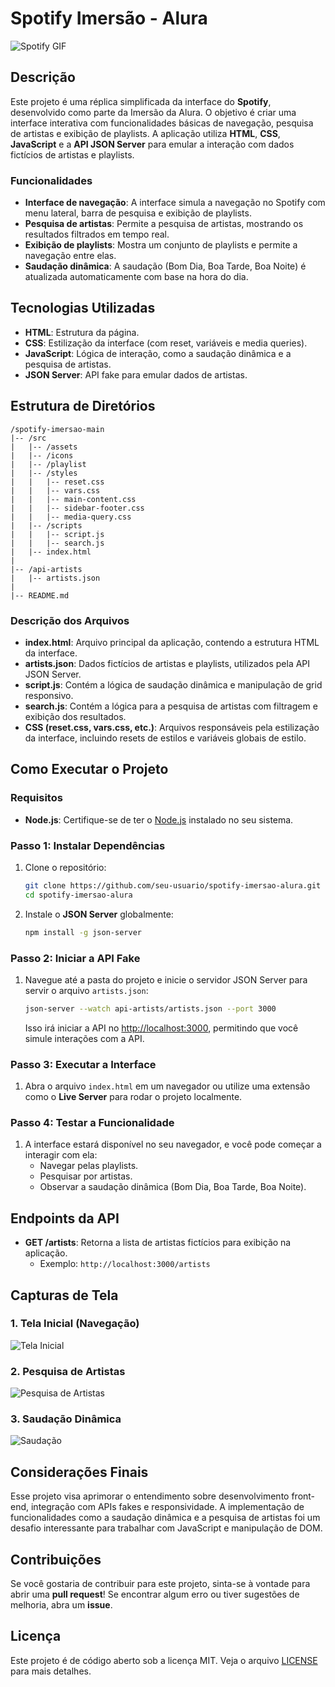 # Spotify Imersão - Alura
![Spotify GIF](spotify.gif)

## Descrição

Este projeto é uma réplica simplificada da interface do **Spotify**, desenvolvido como parte da Imersão da Alura. O objetivo é criar uma interface interativa com funcionalidades básicas de navegação, pesquisa de artistas e exibição de playlists. A aplicação utiliza **HTML**, **CSS**, **JavaScript** e a **API JSON Server** para emular a interação com dados fictícios de artistas e playlists.

### Funcionalidades

- **Interface de navegação**: A interface simula a navegação no Spotify com menu lateral, barra de pesquisa e exibição de playlists.
- **Pesquisa de artistas**: Permite a pesquisa de artistas, mostrando os resultados filtrados em tempo real.
- **Exibição de playlists**: Mostra um conjunto de playlists e permite a navegação entre elas.
- **Saudação dinâmica**: A saudação (Bom Dia, Boa Tarde, Boa Noite) é atualizada automaticamente com base na hora do dia.

## Tecnologias Utilizadas

- **HTML**: Estrutura da página.
- **CSS**: Estilização da interface (com reset, variáveis e media queries).
- **JavaScript**: Lógica de interação, como a saudação dinâmica e a pesquisa de artistas.
- **JSON Server**: API fake para emular dados de artistas.

## Estrutura de Diretórios

```
/spotify-imersao-main
|-- /src
|   |-- /assets
|   |-- /icons
|   |-- /playlist
|   |-- /styles
|   |   |-- reset.css
|   |   |-- vars.css
|   |   |-- main-content.css
|   |   |-- sidebar-footer.css
|   |   |-- media-query.css
|   |-- /scripts
|   |   |-- script.js
|   |   |-- search.js
|   |-- index.html
|
|-- /api-artists
|   |-- artists.json
|
|-- README.md
```

### Descrição dos Arquivos

- **index.html**: Arquivo principal da aplicação, contendo a estrutura HTML da interface.
- **artists.json**: Dados fictícios de artistas e playlists, utilizados pela API JSON Server.
- **script.js**: Contém a lógica de saudação dinâmica e manipulação de grid responsivo.
- **search.js**: Contém a lógica para a pesquisa de artistas com filtragem e exibição dos resultados.
- **CSS (reset.css, vars.css, etc.)**: Arquivos responsáveis pela estilização da interface, incluindo resets de estilos e variáveis globais de estilo.

## Como Executar o Projeto

### Requisitos

- **Node.js**: Certifique-se de ter o [Node.js](https://nodejs.org/) instalado no seu sistema.

### Passo 1: Instalar Dependências

1. Clone o repositório:
    ```bash
    git clone https://github.com/seu-usuario/spotify-imersao-alura.git
    cd spotify-imersao-alura
    ```

2. Instale o **JSON Server** globalmente:
    ```bash
    npm install -g json-server
    ```

### Passo 2: Iniciar a API Fake

1. Navegue até a pasta do projeto e inicie o servidor JSON Server para servir o arquivo `artists.json`:
    ```bash
    json-server --watch api-artists/artists.json --port 3000
    ```

    Isso irá iniciar a API no [http://localhost:3000](http://localhost:3000), permitindo que você simule interações com a API.

### Passo 3: Executar a Interface

1. Abra o arquivo `index.html` em um navegador ou utilize uma extensão como o **Live Server** para rodar o projeto localmente.

### Passo 4: Testar a Funcionalidade

1. A interface estará disponível no seu navegador, e você pode começar a interagir com ela:
   - Navegar pelas playlists.
   - Pesquisar por artistas.
   - Observar a saudação dinâmica (Bom Dia, Boa Tarde, Boa Noite).

## Endpoints da API

- **GET /artists**: Retorna a lista de artistas fictícios para exibição na aplicação.
  - Exemplo: `http://localhost:3000/artists`

## Capturas de Tela

### 1. Tela Inicial (Navegação)
![Tela Inicial](./src/assets/screenshots/tela-inicial.png)

### 2. Pesquisa de Artistas
![Pesquisa de Artistas](./src/assets/screenshots/pesquisa-artistas.png)

### 3. Saudação Dinâmica
![Saudação](./src/assets/screenshots/saudacao.png)

## Considerações Finais

Esse projeto visa aprimorar o entendimento sobre desenvolvimento front-end, integração com APIs fakes e responsividade. A implementação de funcionalidades como a saudação dinâmica e a pesquisa de artistas foi um desafio interessante para trabalhar com JavaScript e manipulação de DOM.

## Contribuições

Se você gostaria de contribuir para este projeto, sinta-se à vontade para abrir uma **pull request**! Se encontrar algum erro ou tiver sugestões de melhoria, abra um **issue**.

## Licença

Este projeto é de código aberto sob a licença MIT. Veja o arquivo [LICENSE](LICENSE) para mais detalhes.
